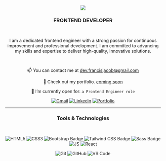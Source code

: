 <h1 align="center">
    <img src="https://readme-typing-svg.herokuapp.com/?font=Righteous&size=35&center=true&vCenter=true&width=500&height=70&duration=3500&lines=Hey!+👋;+I'm+Jacob+!;" />
</h1>

<h3 align="center"> FRONTEND DEVELOPER </h3>

<br/>

<div align="center">
  <p>
    I am a dedicated frontend engineer with a strong passion for continuous improvement and professional development. I am committed to advancing my skills and expertise to deliver high-quality, innovative solutions.
  </p>
  
  <br/>

  📫 You can contact me at [dev.francisjacob@gmail.com](mailto:dev.francisjacob@gmail.com) 
  
  📁 Check out my portfolio. [coming.soon](#) 
  
  🤝 I’m currently open for: `a Frontend Engineer role` 
  
</div>


<div align="center">
  <a href="mailto:dev.francisjacob@gmail.com"><img img src="https://img.shields.io/badge/Gmail-%23EA4335.svg?style=flat&logo=gmail&logoColor=white" alt="Gmail"/></a>
  <a href="https://www.linkedin.com/in/francis-jacob-7330092a7"><img src="https://img.shields.io/badge/LinkedIn-0A66C2?logo=linkedin&logoColor=fff" alt="Linkedin"/></a>
  <a href=""><img src="https://img.shields.io/badge/Portfolio-FF991C?logo=linkedin&logoColor=fff" alt="Portfolio"/></a>
</div>

<hr/>

<h3 align="center">Tools & Technologies</h3>

<br/>

<div align="center">
  
  ![HTML5](https://img.shields.io/badge/HTML5-E34F26?style=for-the-badge&logo=html5&logoColor=fff)
  ![CSS3](https://img.shields.io/badge/CSS3-1572B6?style=for-the-badge&logo=css3&logoColor=fff)
  ![Bootstrap Badge](https://img.shields.io/badge/Bootstrap-111184?logo=bootstrap&logoColor=fff&style=for-the-badge)
  ![Tailwind CSS Badge](https://img.shields.io/badge/Tailwind%20CSS-06B6D4?logo=tailwindcss&logoColor=fff&style=for-the-badge)
  ![Sass Badge](https://img.shields.io/badge/Sass-C69?logo=sass&logoColor=fff&style=for-the-badge)
  ![JS](https://img.shields.io/badge/JavaScript-323330?style=for-the-badge&logo=javascript&logoColor=F7DF1E)
  ![React](https://img.shields.io/badge/React-007ACC?style=for-the-badge&logo=react&logoColor=fff)

  ![Git](https://img.shields.io/badge/-Git-F05032?style=for-the-badge&logo=git&logoColor=white)
  ![GitHub](https://img.shields.io/badge/GitHub-100000?style=for-the-badge&logo=github&logoColor=white)
  ![VS Code](https://img.shields.io/badge/-VS%20Code-007ACC?style=for-the-badge&logo=visual%20studio%20code&logoColor=white)
  
</div>

<br/>
